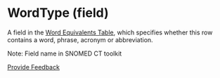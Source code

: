 # WordType (field)

A field in the [Word Equivalents Table](word-equivalents-table.md), which specifies whether this row contains a word, phrase, acronym or abbreviation.

Note: Field name in SNOMED CT toolkit






<a href="https://docs.google.com/forms/d/e/1FAIpQLScTmbZIf0UEQwYDkY27EEWBkaiYkHSbR0_9DmFrMLXoQLyL7Q/viewform?usp=pp_url&entry.1767247133=Release+File+Specification&entry.670899847=WordType%20%28field%29" class="button primary">Provide Feedback</a>
